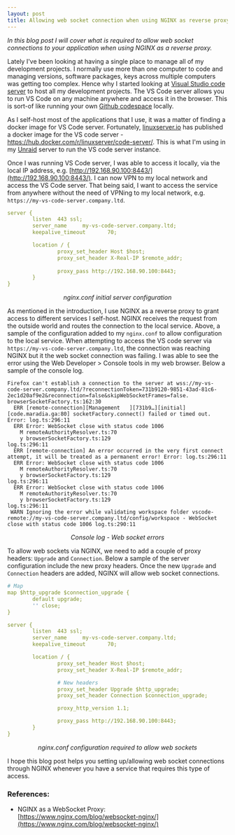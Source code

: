 ```yaml
---
layout: post
title: Allowing web socket connection when using NGINX as reverse proxy
---
```


*In this blog post I will cover what is required to allow web socket connections to your application when using NGINX as a reverse proxy.*

Lately I've been looking at having a single place to manage all of my development projects. I normally use more than one computer to code and managing versions, software packages, keys across multiple computers was getting too complex. Hence why I started looking at [Visual Studio code server](https://github.com/cdr/code-server) to host all my development projects. The VS Code server allows you to run VS Code on any machine anywhere and access it in the browser. This is sort-of like running your own [Github codespace](https://github.com/features/codespaces) locally.

As I self-host most of the applications that I use, it was a matter of finding a docker image for VS Code server. Fortunately, [linuxserver.io](https://linuxserver.io) has published a docker image for the VS code server - https://hub.docker.com/r/linuxserver/code-server/. This is what I'm using in my [Unraid](https://unraid.net/) server to run the VS code server instance.

Once I was running VS Code server, I was able to access it locally, via the local IP address, e.g. [http://192.168.90.100:8443/](http://192.168.90.100:8443/). I can now VPN to my local network and access the VS Code server. That being said, I want to access the service from anywhere without the need of VPNing to my local network, e.g. `https://my-vs-code-server.company.ltd`. 

```yaml
server {
        listen  443 ssl;
        server_name     my-vs-code-server.company.ltd;
        keepalive_timeout       70;

        location / {
                proxy_set_header Host $host;
                proxy_set_header X-Real-IP $remote_addr;
        
                proxy_pass http://192.168.90.100:8443;
        }
}
```
<p align="center"><i>nginx.conf initial server configuration</i></p>

As mentioned in the introduction, I use NGINX as a reverse proxy to grant access to different services I self-host. NGINX receives the request from the outside world and routes the connection to the local service. Above, a sample of the configuration added to my `nginx.conf` to allow configuration to the local service. When attempting to access the VS code server via `https://my-vs-code-server.company.ltd`, the connection was reaching NGINX but it the web socket connection was failing. I was able to see the error using the Web Developer > Console tools in my web browser. Below a sample of the console log.

```
Firefox can't establish a connection to the server at wss://my-vs-code-server.company.ltd/?reconnectionToken=731b9120-9851-43ad-81c6-2ec1d20af9e2&reconnection=false&skipWebSocketFrames=false. browserSocketFactory.ts:162:30
  ERR [remote-connection][Management   ][731b9…][initial][code.maradia.ga:80] socketFactory.connect() failed or timed out. Error: log.ts:296:11
  ERR Error: WebSocket close with status code 1006
    M remoteAuthorityResolver.ts:70
    y browserSocketFactory.ts:129
log.ts:296:11
  ERR [remote-connection] An error occurred in the very first connect attempt, it will be treated as a permanent error! Error: log.ts:296:11
  ERR Error: WebSocket close with status code 1006
    M remoteAuthorityResolver.ts:70
    y browserSocketFactory.ts:129
log.ts:296:11
  ERR Error: WebSocket close with status code 1006
    M remoteAuthorityResolver.ts:70
    y browserSocketFactory.ts:129
log.ts:296:11
 WARN Ignoring the error while validating workspace folder vscode-remote://my-vs-code-server.company.ltd/config/workspace - WebSocket close with status code 1006 log.ts:290:11
```
<p align="center"><i>Console log - Web socket errors</i></p>

To allow web sockets via NGINX, we need to add a couple of proxy headers: `Upgrade` and `Connection`. Below a sample of the server configuration include the new proxy headers. Once the new `Upgrade` and `Connection` headers are added, NGINX will allow web socket connections.

```yaml
# Map
map $http_upgrade $connection_upgrade {
        default upgrade;
        '' close;
}

server {
        listen  443 ssl;
        server_name     my-vs-code-server.company.ltd;
        keepalive_timeout       70;

        location / {
                proxy_set_header Host $host;
                proxy_set_header X-Real-IP $remote_addr;

                # New headers
                proxy_set_header Upgrade $http_upgrade;
                proxy_set_header Connection $connection_upgrade;

                proxy_http_version 1.1;

                proxy_pass http://192.168.90.100:8443;
        }
}
```
<p align="center"><i>nginx.conf configuration required to allow web sockets</i></p>

I hope this blog post helps you setting up/allowing web socket connections through NGINX whenever you have a service that requires this type of access. 

### References:
- NGINX as a WebSocket Proxy: [https://www.nginx.com/blog/websocket-nginx/](https://www.nginx.com/blog/websocket-nginx/)